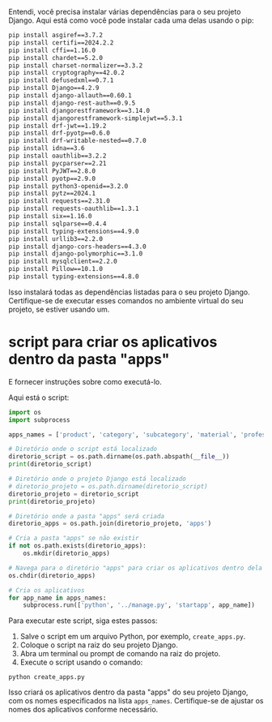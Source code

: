 Entendi, você precisa instalar várias dependências para o seu projeto Django. Aqui está como você pode instalar cada uma delas usando o pip:

```bash
pip install asgiref==3.7.2
pip install certifi==2024.2.2
pip install cffi==1.16.0
pip install chardet==5.2.0
pip install charset-normalizer==3.3.2
pip install cryptography==42.0.2
pip install defusedxml==0.7.1
pip install Django==4.2.9
pip install django-allauth==0.60.1
pip install django-rest-auth==0.9.5
pip install djangorestframework==3.14.0
pip install djangorestframework-simplejwt==5.3.1
pip install drf-jwt==1.19.2
pip install drf-pyotp==0.6.0
pip install drf-writable-nested==0.7.0
pip install idna==3.6
pip install oauthlib==3.2.2
pip install pycparser==2.21
pip install PyJWT==2.8.0
pip install pyotp==2.9.0
pip install python3-openid==3.2.0
pip install pytz==2024.1
pip install requests==2.31.0
pip install requests-oauthlib==1.3.1
pip install six==1.16.0
pip install sqlparse==0.4.4
pip install typing-extensions==4.9.0
pip install urllib3==2.2.0
pip install django-cors-headers==4.3.0
pip install django-polymorphic==3.1.0
pip install mysqlclient==2.2.0
pip install Pillow==10.1.0
pip install typing-extensions==4.8.0
```

Isso instalará todas as dependências listadas para o seu projeto Django. Certifique-se de executar esses comandos no ambiente virtual do seu projeto, se estiver usando um.


#   script para criar os aplicativos dentro da pasta "apps" 

E fornecer instruções sobre como executá-lo.

Aqui está o script:

```python
import os
import subprocess

apps_names = ['product', 'category', 'subcategory', 'material', 'professional', 'sale', 'image', 'customer']  # Lista de nomes de aplicativos

# Diretório onde o script está localizado
diretorio_script = os.path.dirname(os.path.abspath(__file__))
print(diretorio_script)

# Diretório onde o projeto Django está localizado
# diretorio_projeto = os.path.dirname(diretorio_script)
diretorio_projeto = diretorio_script
print(diretorio_projeto)

# Diretório onde a pasta "apps" será criada
diretorio_apps = os.path.join(diretorio_projeto, 'apps')

# Cria a pasta "apps" se não existir
if not os.path.exists(diretorio_apps):
    os.mkdir(diretorio_apps)

# Navega para o diretório "apps" para criar os aplicativos dentro dela
os.chdir(diretorio_apps)

# Cria os aplicativos
for app_name in apps_names:
    subprocess.run(['python', '../manage.py', 'startapp', app_name])
```

Para executar este script, siga estes passos:

1. Salve o script em um arquivo Python, por exemplo, `create_apps.py`.
2. Coloque o script na raiz do seu projeto Django.
3. Abra um terminal ou prompt de comando na raiz do projeto.
4. Execute o script usando o comando:

```
python create_apps.py
```

Isso criará os aplicativos dentro da pasta "apps" do seu projeto Django, com os nomes especificados na lista `apps_names`. Certifique-se de ajustar os nomes dos aplicativos conforme necessário.